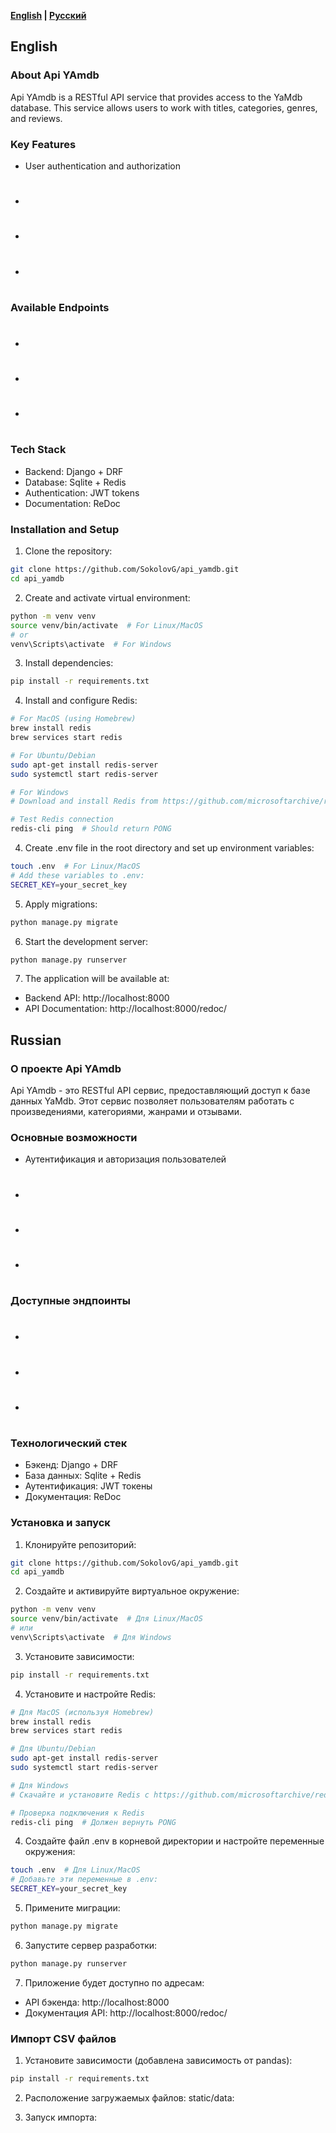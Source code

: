 **[English](#english) | [Русский](#russian)**

## English

### About Api YAmdb
Api YAmdb is a RESTful API service that provides access to the YaMdb database. This service allows users to work with titles, categories, genres, and reviews.

### Key Features
- User authentication and authorization
- #
- #
- #

### Available Endpoints
- #
- #
- #

### Tech Stack
- Backend: Django + DRF
- Database: Sqlite + Redis
- Authentication: JWT tokens
- Documentation: ReDoc

### Installation and Setup
1. Clone the repository:
```bash
git clone https://github.com/SokolovG/api_yamdb.git
cd api_yamdb
```

2. Create and activate virtual environment:
```bash
python -m venv venv
source venv/bin/activate  # For Linux/MacOS
# or
venv\Scripts\activate  # For Windows
```

3. Install dependencies:
```bash
pip install -r requirements.txt
```

4. Install and configure Redis:
```bash
# For MacOS (using Homebrew)
brew install redis
brew services start redis

# For Ubuntu/Debian
sudo apt-get install redis-server
sudo systemctl start redis-server

# For Windows
# Download and install Redis from https://github.com/microsoftarchive/redis/releases

# Test Redis connection
redis-cli ping  # Should return PONG
```

4. Create .env file in the root directory and set up environment variables:
```bash
touch .env  # For Linux/MacOS
# Add these variables to .env:
SECRET_KEY=your_secret_key
```

5. Apply migrations:
```bash
python manage.py migrate
```

6. Start the development server:
```bash
python manage.py runserver
```

7. The application will be available at:
- Backend API: http://localhost:8000
- API Documentation: http://localhost:8000/redoc/

## Russian

### О проекте Api YAmdb
Api YAmdb - это RESTful API сервис, предоставляющий доступ к базе данных YaMdb. Этот сервис позволяет пользователям работать с произведениями, категориями, жанрами и отзывами.

### Основные возможности
- Аутентификация и авторизация пользователей
- #
- #
- #

### Доступные эндпоинты
- #
- #
- #

### Технологический стек
- Бэкенд: Django + DRF
- База данных: Sqlite + Redis
- Аутентификация: JWT токены
- Документация: ReDoc

### Установка и запуск
1. Клонируйте репозиторий:
```bash
git clone https://github.com/SokolovG/api_yamdb.git
cd api_yamdb
```

2. Создайте и активируйте виртуальное окружение:
```bash
python -m venv venv
source venv/bin/activate  # Для Linux/MacOS
# или
venv\Scripts\activate  # Для Windows
```

3. Установите зависимости:
```bash
pip install -r requirements.txt
```

4. Установите и настройте Redis:
```bash
# Для MacOS (используя Homebrew)
brew install redis
brew services start redis

# Для Ubuntu/Debian
sudo apt-get install redis-server
sudo systemctl start redis-server

# Для Windows
# Скачайте и установите Redis с https://github.com/microsoftarchive/redis/releases

# Проверка подключения к Redis
redis-cli ping  # Должен вернуть PONG
```

4. Создайте файл .env в корневой директории и настройте переменные окружения:
```bash
touch .env  # Для Linux/MacOS
# Добавьте эти переменные в .env:
SECRET_KEY=your_secret_key
```

5. Примените миграции:
```bash
python manage.py migrate
```

6. Запустите сервер разработки:
```bash
python manage.py runserver
```

7. Приложение будет доступно по адресам:
- API бэкенда: http://localhost:8000
- Документация API: http://localhost:8000/redoc/


### Импорт CSV файлов

1. Установите зависимости (добавлена зависимость от pandas):
```bash
pip install -r requirements.txt
```

2. Расположение загружаемых файлов: static/data:

3. Запуск импорта:
```python manage.py import_csv 
```
